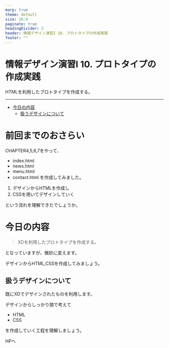 ```yaml
---
marp: true
theme: default
size: 16:9
paginate: true
headingDivider: 2
header: 情報デザイン演習I 10. プロトタイプの作成実践
footer: ""
---
```


# 情報デザイン演習I 10. プロトタイプの作成実践<!-- omit in toc -->
HTMLを利用したプロトタイプを作成する。

---
- [今日の内容](#今日の内容)
  - [扱うデザインについて](#扱うデザインについて)




# 前回までのおさらい<!-- omit in toc -->
CHAPTER4,5,6,7をやって、
- index.html
- news.html
- menu.html
- contact.html
を作成してみました。

1. デザインからHTMLを作成し
2. CSSを用いてデザインしていく

という流れを理解できたでしょうか。


# 今日の内容
> XDを利用したプロトタイプを作成する。

となっていますが、微妙に変えます。

デザインからHTML,CSSを作成してみましょう。

## 扱うデザインについて
既にXDでデザインされたものを利用します。

デザインからしっかり頭で考えて
- HTML
- CSS

を作成していく工程を理解しましょう。

HPへ